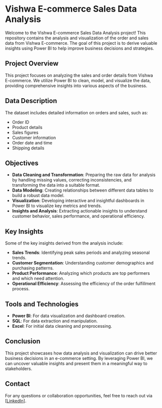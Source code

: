 # Vishwa E-commerce Sales Data Analysis

Welcome to the Vishwa E-commerce Sales Data Analysis project! This repository contains the analysis and visualization of the order and sales data from Vishwa E-commerce. The goal of this project is to derive valuable insights using Power BI to help improve business decisions and strategies.

## Project Overview

This project focuses on analyzing the sales and order details from Vishwa E-commerce. We utilize Power BI to clean, model, and visualize the data, providing comprehensive insights into various aspects of the business.

## Data Description

The dataset includes detailed information on orders and sales, such as:
- Order ID
- Product details
- Sales figures
- Customer information
- Order date and time
- Shipping details

## Objectives

- **Data Cleaning and Transformation**: Preparing the raw data for analysis by handling missing values, correcting inconsistencies, and transforming the data into a suitable format.
- **Data Modeling**: Creating relationships between different data tables to build a robust data model.
- **Visualization**: Developing interactive and insightful dashboards in Power BI to visualize key metrics and trends.
- **Insights and Analysis**: Extracting actionable insights to understand customer behavior, sales performance, and operational efficiency.

## Key Insights

Some of the key insights derived from the analysis include:
- **Sales Trends**: Identifying peak sales periods and analyzing seasonal trends.
- **Customer Segmentation**: Understanding customer demographics and purchasing patterns.
- **Product Performance**: Analyzing which products are top performers and which need attention.
- **Operational Efficiency**: Assessing the efficiency of the order fulfillment process.

## Tools and Technologies

- **Power BI**: For data visualization and dashboard creation.
- **SQL**: For data extraction and manipulation.
- **Excel**: For initial data cleaning and preprocessing.


## Conclusion

This project showcases how data analysis and visualization can drive better business decisions in an e-commerce setting. By leveraging Power BI, we can uncover valuable insights and present them in a meaningful way to stakeholders.

## Contact

For any questions or collaboration opportunities, feel free to reach out via  [[LinkedIn](https://www.linkedin.com/in/akash-kumar-07/)].

